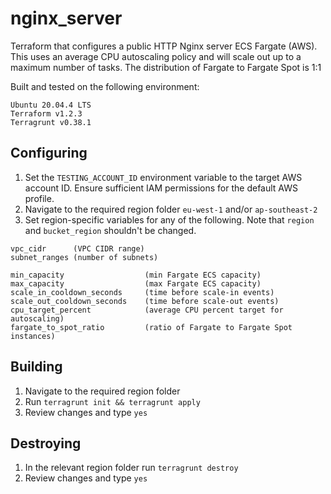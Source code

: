 # nginx_server
Terraform that configures a public HTTP Nginx server ECS Fargate (AWS). This uses an average CPU autoscaling policy and will scale out up to a maximum number of tasks. The distribution of Fargate to Fargate Spot is 1:1

Built and tested on the following environment:
```
Ubuntu 20.04.4 LTS
Terraform v1.2.3
Terragrunt v0.38.1
```


## Configuring
1. Set the `TESTING_ACCOUNT_ID` environment variable to the target AWS account ID. Ensure sufficient IAM permissions for the default AWS profile.
2. Navigate to the required region folder `eu-west-1` and/or `ap-southeast-2`
3. Set region-specific variables for any of the following. Note that `region` and `bucket_region` shouldn't be changed.
```
vpc_cidr      (VPC CIDR range)
subnet_ranges (number of subnets)

min_capacity                  (min Fargate ECS capacity)
max_capacity                  (max Fargate ECS capacity)
scale_in_cooldown_seconds     (time before scale-in events)
scale_out_cooldown_seconds    (time before scale-out events)
cpu_target_percent            (average CPU percent target for autoscaling)
fargate_to_spot_ratio         (ratio of Fargate to Fargate Spot instances)
```

## Building
1. Navigate to the required region folder 
2. Run `terragrunt init && terragrunt apply`
3. Review changes and type `yes`

## Destroying
1. In the relevant region folder run `terragrunt destroy`
2. Review changes and type `yes`